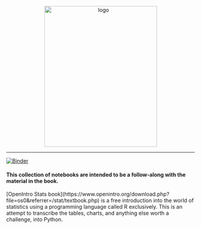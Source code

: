 <p align="center">
    <img src="https://s3.amazonaws.com/titlepages.leanpub.com/openintro-statistics/large?1437712986" alt="logo" width="301" height="378"/>
</p>

---


[![Binder](https://mybinder.org/badge_logo.svg)](https://mybinder.org/v2/gh/ukrainian-serge/open_intro_statistics/master)
<h4>This collection of notebooks are intended to be a follow-along with the material in the book.</h4>

<p>[OpenIntro Stats book](https://www.openintro.org/download.php?file=os0&referrer=/stat/textbook.php) is a free introduction into the world of statistics using a programming language called R exclusively. This is an attempt to transcribe the tables, charts, and anything else worth a challenge, into Python. </p>